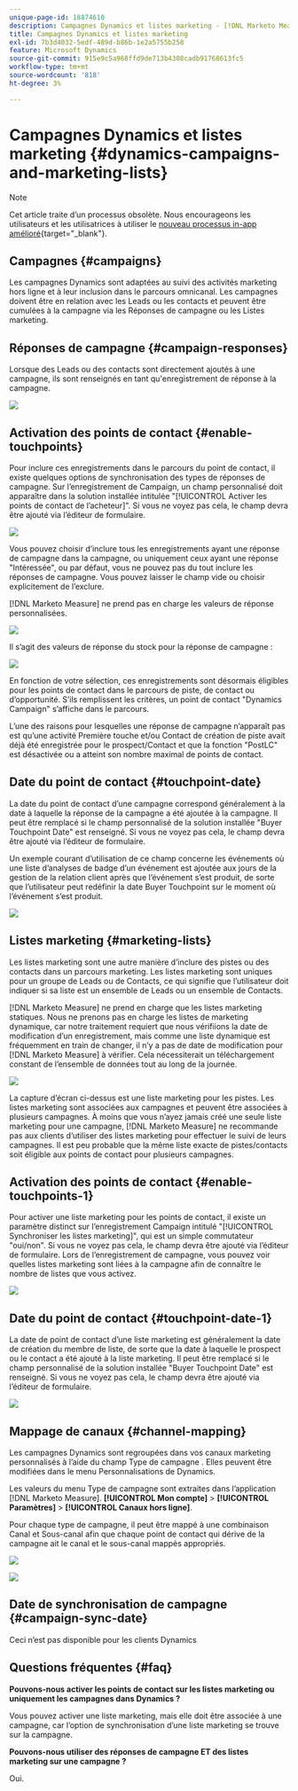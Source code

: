 ```yaml
---
unique-page-id: 18874610
description: Campagnes Dynamics et listes marketing - [!DNL Marketo Measure]
title: Campagnes Dynamics et listes marketing
exl-id: 7b3d4032-5edf-489d-b86b-1e2a5755b258
feature: Microsoft Dynamics
source-git-commit: 915e9c5a968ffd9de713b4308cadb91768613fc5
workflow-type: tm+mt
source-wordcount: '818'
ht-degree: 3%

---
```


# Campagnes Dynamics et listes marketing {#dynamics-campaigns-and-marketing-lists}

>[!NOTE]
>
>Cet article traite d’un processus obsolète. Nous encourageons les utilisateurs et les utilisatrices à utiliser le [nouveau processus in-app amélioré](/help/channel-tracking-and-setup/offline-channels/custom-campaign-sync.md){target="_blank"}.

## Campagnes {#campaigns}

Les campagnes Dynamics sont adaptées au suivi des activités marketing hors ligne et à leur inclusion dans le parcours omnicanal. Les campagnes doivent être en relation avec les Leads ou les contacts et peuvent être cumulées à la campagne via les Réponses de campagne ou les Listes marketing.

## Réponses de campagne {#campaign-responses}

Lorsque des Leads ou des contacts sont directement ajoutés à une campagne, ils sont renseignés en tant qu&#39;enregistrement de réponse à la campagne.

![](assets/1.png)

## Activation des points de contact {#enable-touchpoints}

Pour inclure ces enregistrements dans le parcours du point de contact, il existe quelques options de synchronisation des types de réponses de campagne. Sur l’enregistrement de Campaign, un champ personnalisé doit apparaître dans la solution installée intitulée &quot;[!UICONTROL Activer les points de contact de l’acheteur]&quot;. Si vous ne voyez pas cela, le champ devra être ajouté via l’éditeur de formulaire.

![](assets/2.png)

Vous pouvez choisir d’inclure tous les enregistrements ayant une réponse de campagne dans la campagne, ou uniquement ceux ayant une réponse &quot;Intéressée&quot;, ou par défaut, vous ne pouvez pas du tout inclure les réponses de campagne. Vous pouvez laisser le champ vide ou choisir explicitement de l’exclure.

[!DNL Marketo Measure] ne prend pas en charge les valeurs de réponse personnalisées.

![](assets/3.png)

Il s’agit des valeurs de réponse du stock pour la réponse de campagne :

![](assets/4.png)

En fonction de votre sélection, ces enregistrements sont désormais éligibles pour les points de contact dans le parcours de piste, de contact ou d’opportunité. S’ils remplissent les critères, un point de contact &quot;Dynamics Campaign&quot; s’affiche dans le parcours.

L’une des raisons pour lesquelles une réponse de campagne n’apparaît pas est qu’une activité Première touche et/ou Contact de création de piste avait déjà été enregistrée pour le prospect/Contact et que la fonction &quot;PostLC&quot; est désactivée ou a atteint son nombre maximal de points de contact.

## Date du point de contact {#touchpoint-date}

La date du point de contact d’une campagne correspond généralement à la date à laquelle la réponse de la campagne a été ajoutée à la campagne. Il peut être remplacé si le champ personnalisé de la solution installée &quot;Buyer Touchpoint Date&quot; est renseigné. Si vous ne voyez pas cela, le champ devra être ajouté via l’éditeur de formulaire.

Un exemple courant d’utilisation de ce champ concerne les événements où une liste d’analyses de badge d’un événement est ajoutée aux jours de la gestion de la relation client après que l’événement s’est produit, de sorte que l’utilisateur peut redéfinir la date Buyer Touchpoint sur le moment où l’événement s’est produit.

![](assets/5.png)

## Listes marketing {#marketing-lists}

Les listes marketing sont une autre manière d’inclure des pistes ou des contacts dans un parcours marketing. Les listes marketing sont uniques pour un groupe de Leads ou de Contacts, ce qui signifie que l’utilisateur doit indiquer si sa liste est un ensemble de Leads ou un ensemble de Contacts.

[!DNL Marketo Measure] ne prend en charge que les listes marketing statiques. Nous ne prenons pas en charge les listes de marketing dynamique, car notre traitement requiert que nous vérifiions la date de modification d’un enregistrement, mais comme une liste dynamique est fréquemment en train de changer, il n’y a pas de date de modification pour [!DNL Marketo Measure] à vérifier. Cela nécessiterait un téléchargement constant de l’ensemble de données tout au long de la journée.

![](assets/6.png)

La capture d’écran ci-dessus est une liste marketing pour les pistes. Les listes marketing sont associées aux campagnes et peuvent être associées à plusieurs campagnes. À moins que vous n’ayez jamais créé une seule liste marketing pour une campagne, [!DNL Marketo Measure] ne recommande pas aux clients d’utiliser des listes marketing pour effectuer le suivi de leurs campagnes. Il est peu probable que la même liste exacte de pistes/contacts soit éligible aux points de contact pour plusieurs campagnes.

## Activation des points de contact {#enable-touchpoints-1}

Pour activer une liste marketing pour les points de contact, il existe un paramètre distinct sur l’enregistrement Campaign intitulé &quot;[!UICONTROL Synchroniser les listes marketing]&quot;, qui est un simple commutateur &quot;oui/non&quot;. Si vous ne voyez pas cela, le champ devra être ajouté via l’éditeur de formulaire. Lors de l’enregistrement de campagne, vous pouvez voir quelles listes marketing sont liées à la campagne afin de connaître le nombre de listes que vous activez.

![](assets/7.png)

## Date du point de contact {#touchpoint-date-1}

La date de point de contact d’une liste marketing est généralement la date de création du membre de liste, de sorte que la date à laquelle le prospect ou le contact a été ajouté à la liste marketing. Il peut être remplacé si le champ personnalisé de la solution installée &quot;Buyer Touchpoint Date&quot; est renseigné. Si vous ne voyez pas cela, le champ devra être ajouté via l’éditeur de formulaire.

![](assets/8.png)

## Mappage de canaux {#channel-mapping}

Les campagnes Dynamics sont regroupées dans vos canaux marketing personnalisés à l’aide du champ Type de campagne . Elles peuvent être modifiées dans le menu Personnalisations de Dynamics.

Les valeurs du menu Type de campagne sont extraites dans l’application [!DNL Marketo Measure]. **[!UICONTROL Mon compte]** > **[!UICONTROL Paramètres]** > **[!UICONTROL Canaux hors ligne]**.

Pour chaque type de campagne, il peut être mappé à une combinaison Canal et Sous-canal afin que chaque point de contact qui dérive de la campagne ait le canal et le sous-canal mappés appropriés.

![](assets/9.png)

![](assets/10.png)

## Date de synchronisation de campagne {#campaign-sync-date}

Ceci n’est pas disponible pour les clients Dynamics

## Questions fréquentes {#faq}

**Pouvons-nous activer les points de contact sur les listes marketing ou uniquement les campagnes dans Dynamics ?**

Vous pouvez activer une liste marketing, mais elle doit être associée à une campagne, car l’option de synchronisation d’une liste marketing se trouve sur la campagne.

**Pouvons-nous utiliser des réponses de campagne ET des listes marketing sur une campagne ?**

Oui.
